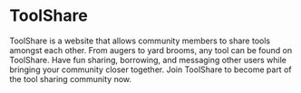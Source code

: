 ToolShare
=========

ToolShare is a website that allows community members to share tools amongst each other. From augers to yard brooms, any tool can be found on ToolShare. Have fun sharing, borrowing, and messaging other users while bringing your community closer together. Join ToolShare to become part of the tool sharing community now.
